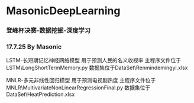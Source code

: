 # MasonicDeepLearning
### 登峰杯决赛-数据挖掘-深度学习
### 17.7.25 By Masonic

LSTM-长短期记忆神经网络模型
用于预测人民的名义收视率
主程序文件位于LSTM\LongShortTermMemory.py
数据集位于DataSet\Renmindemingyi.xlsx

MNLR-多元非线性回归模型
用于预测电视剧热度
主程序文件位于MNLR\MultivariateNonLinearRegressionFinal.py
数据集位于DataSet\HeatPrediction.xlsx
